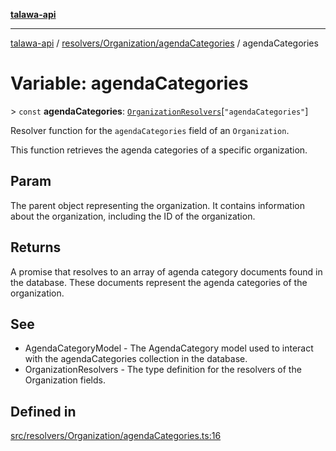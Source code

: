 [**talawa-api**](../../../../README.md)

***

[talawa-api](../../../../modules.md) / [resolvers/Organization/agendaCategories](../README.md) / agendaCategories

# Variable: agendaCategories

\> `const` **agendaCategories**: [`OrganizationResolvers`](../../../../types/generatedGraphQLTypes/type-aliases/OrganizationResolvers.md)\[`"agendaCategories"`\]

Resolver function for the `agendaCategories` field of an `Organization`.

This function retrieves the agenda categories of a specific organization.

## Param

The parent object representing the organization. It contains information about the organization, including the ID of the organization.

## Returns

A promise that resolves to an array of agenda category documents found in the database. These documents represent the agenda categories of the organization.

## See

 - AgendaCategoryModel - The AgendaCategory model used to interact with the agendaCategories collection in the database.
 - OrganizationResolvers - The type definition for the resolvers of the Organization fields.

## Defined in

[src/resolvers/Organization/agendaCategories.ts:16](https://github.com/PalisadoesFoundation/talawa-api/blob/3a5276aff43f5de4f7fab3ec9683a420dcdc7a06/src/resolvers/Organization/agendaCategories.ts#L16)
